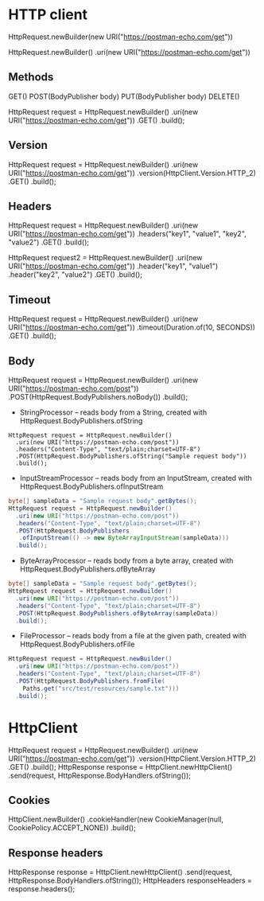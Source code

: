 # HTTP client

HttpRequest.newBuilder(new URI("https://postman-echo.com/get"))

HttpRequest.newBuilder()
.uri(new URI("https://postman-echo.com/get"))

## Methods

GET()
POST(BodyPublisher body)
PUT(BodyPublisher body)
DELETE()

HttpRequest request = HttpRequest.newBuilder()
.uri(new URI("https://postman-echo.com/get"))
.GET()
.build();

## Version

HttpRequest request = HttpRequest.newBuilder()
.uri(new URI("https://postman-echo.com/get"))
.version(HttpClient.Version.HTTP_2)
.GET()
.build();

## Headers

HttpRequest request = HttpRequest.newBuilder()
.uri(new URI("https://postman-echo.com/get"))
.headers("key1", "value1", "key2", "value2")
.GET()
.build();

HttpRequest request2 = HttpRequest.newBuilder()
.uri(new URI("https://postman-echo.com/get"))
.header("key1", "value1")
.header("key2", "value2")
.GET()
.build();

## Timeout

HttpRequest request = HttpRequest.newBuilder()
.uri(new URI("https://postman-echo.com/get"))
.timeout(Duration.of(10, SECONDS))
.GET()
.build();

## Body

HttpRequest request = HttpRequest.newBuilder()
.uri(new URI("https://postman-echo.com/post"))
.POST(HttpRequest.BodyPublishers.noBody())
.build();

- StringProcessor – reads body from a String, created with HttpRequest.BodyPublishers.ofString
```
HttpRequest request = HttpRequest.newBuilder()
  .uri(new URI("https://postman-echo.com/post"))
  .headers("Content-Type", "text/plain;charset=UTF-8")
  .POST(HttpRequest.BodyPublishers.ofString("Sample request body"))
  .build();
```
- InputStreamProcessor – reads body from an InputStream, created with HttpRequest.BodyPublishers.ofInputStream
```java
byte[] sampleData = "Sample request body".getBytes();
HttpRequest request = HttpRequest.newBuilder()
  .uri(new URI("https://postman-echo.com/post"))
  .headers("Content-Type", "text/plain;charset=UTF-8")
  .POST(HttpRequest.BodyPublishers
   .ofInputStream(() -> new ByteArrayInputStream(sampleData)))
  .build();
```
- ByteArrayProcessor – reads body from a byte array, created with HttpRequest.BodyPublishers.ofByteArray
```java
byte[] sampleData = "Sample request body".getBytes();
HttpRequest request = HttpRequest.newBuilder()
  .uri(new URI("https://postman-echo.com/post"))
  .headers("Content-Type", "text/plain;charset=UTF-8")
  .POST(HttpRequest.BodyPublishers.ofByteArray(sampleData))
  .build();
```
- FileProcessor – reads body from a file at the given path, created with HttpRequest.BodyPublishers.ofFile
```java
HttpRequest request = HttpRequest.newBuilder()
  .uri(new URI("https://postman-echo.com/post"))
  .headers("Content-Type", "text/plain;charset=UTF-8")
  .POST(HttpRequest.BodyPublishers.fromFile(
    Paths.get("src/test/resources/sample.txt")))
  .build();
```

# HttpClient

HttpRequest request = HttpRequest.newBuilder()
.uri(new URI("https://postman-echo.com/get"))
.version(HttpClient.Version.HTTP_2)
.GET()
.build();
HttpResponse<String> response = HttpClient.newHttpClient()
.send(request, HttpResponse.BodyHandlers.ofString());

## Cookies
HttpClient.newBuilder()
.cookieHandler(new CookieManager(null, CookiePolicy.ACCEPT_NONE))
.build();

## Response headers

HttpResponse<String> response = HttpClient.newHttpClient()
.send(request, HttpResponse.BodyHandlers.ofString());
HttpHeaders responseHeaders = response.headers(); 